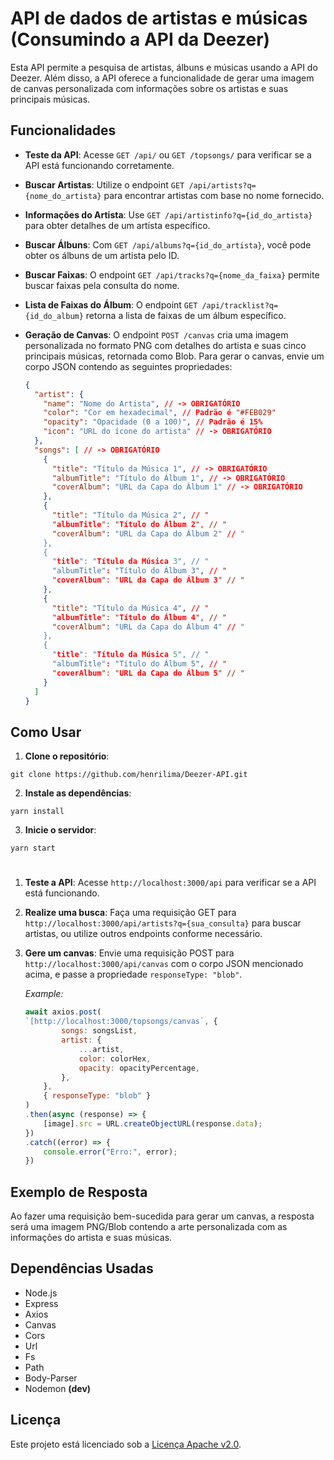 # API de dados de artistas e músicas (Consumindo a API da Deezer)
Esta API permite a pesquisa de artistas, álbuns e músicas usando a API do Deezer. Além disso, a API oferece a funcionalidade de gerar uma imagem de canvas personalizada com informações sobre os artistas e suas principais músicas.

## Funcionalidades
- **Teste da API**: Acesse `GET /api/` ou `GET /topsongs/` para verificar se a API está funcionando corretamente.
- **Buscar Artistas**: Utilize o endpoint `GET /api/artists?q={nome_do_artista}` para encontrar artistas com base no nome fornecido.
- **Informações do Artista**: Use `GET /api/artistinfo?q={id_do_artista}` para obter detalhes de um artista específico.
- **Buscar Álbuns**: Com `GET /api/albums?q={id_do_artista}`, você pode obter os álbuns de um artista pelo ID.
- **Buscar Faixas**: O endpoint `GET /api/tracks?q={nome_da_faixa}` permite buscar faixas pela consulta do nome.
- **Lista de Faixas do Álbum**: O endpoint `GET /api/tracklist?q={id_do_album}` retorna a lista de faixas de um álbum específico.
- **Geração de Canvas**: O endpoint `POST /canvas` cria uma imagem personalizada no formato PNG com detalhes do artista e suas cinco principais músicas, retornada como Blob. Para gerar o canvas, envie um corpo JSON contendo as seguintes propriedades:

  ```json
  {
    "artist": {
      "name": "Nome do Artista", // -> OBRIGATÓRIO
      "color": "Cor em hexadecimal", // Padrão é "#FEB029"
      "opacity": "Opacidade (0 a 100)", // Padrão é 15%
      "icon": "URL do ícone do artista" // -> OBRIGATÓRIO
    },
    "songs": [ // -> OBRIGATÓRIO
      {
        "title": "Título da Música 1", // -> OBRIGATÓRIO
        "albumTitle": "Título do Álbum 1", // -> OBRIGATÓRIO
        "coverAlbum": "URL da Capa do Álbum 1" // -> OBRIGATÓRIO
      },
      {
        "title": "Título da Música 2", // "
        "albumTitle": "Título do Álbum 2", // "
        "coverAlbum": "URL da Capa do Álbum 2" // "
      },
      {
        "title": "Título da Música 3", // "
        "albumTitle": "Título do Álbum 3", // "
        "coverAlbum": "URL da Capa do Álbum 3" // "
      },
      {
        "title": "Título da Música 4", // "
        "albumTitle": "Título do Álbum 4", // "
        "coverAlbum": "URL da Capa do Álbum 4" // "
      },
      {
        "title": "Título da Música 5", // "
        "albumTitle": "Título do Álbum 5", // "
        "coverAlbum": "URL da Capa do Álbum 5" // "
      }
    ]
  }
  ```

## Como Usar
1. **Clone o repositório**:
 ```
 git clone https://github.com/henrilima/Deezer-API.git
 ```

2. **Instale as dependências**:
 ```
 yarn install
 ```

3. **Inicie o servidor**:
 ```
 yarn start
 ```

#

1. **Teste a API**:
Acesse `http://localhost:3000/api` para verificar se a API está funcionando.

1. **Realize uma busca**:
Faça uma requisição GET para `http://localhost:3000/api/artists?q={sua_consulta}` para buscar artistas, ou utilize outros endpoints conforme necessário.

1. **Gere um canvas**:
Envie uma requisição POST para `http://localhost:3000/api/canvas` com o corpo JSON mencionado acima, e passe a propriedade `responseType: "blob"`.

    *Example:*
    ```js
    await axios.post(
    `[http://localhost:3000/topsongs/canvas`, {
            songs: songsList,
            artist: {
                ...artist,
                color: colorHex,
                opacity: opacityPercentage,
            },
        },
        { responseType: "blob" }
    )
    .then(async (response) => {
        [image].src = URL.createObjectURL(response.data);
    })
    .catch((error) => {
        console.error("Erro:", error);
    })
    ```

## Exemplo de Resposta
Ao fazer uma requisição bem-sucedida para gerar um canvas, a resposta será uma imagem PNG/Blob contendo a arte personalizada com as informações do artista e suas músicas.

## Dependências Usadas
- Node.js
- Express
- Axios
- Canvas
- Cors
- Url
- Fs
- Path
- Body-Parser
- Nodemon **(dev)**

## Licença
Este projeto está licenciado sob a [Licença Apache v2.0](LICENSE).